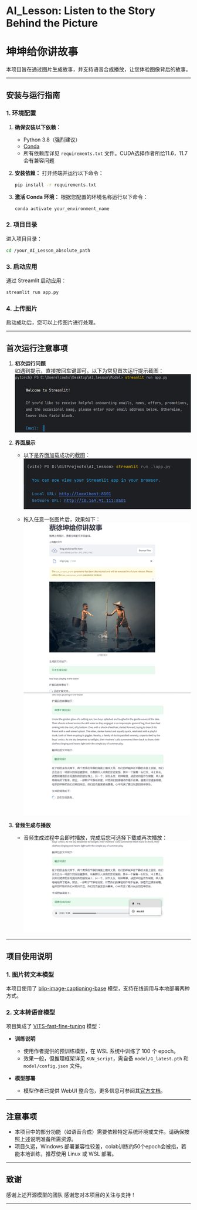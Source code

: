 # **AI_Lesson: Listen to the Story Behind the Picture**  
# **坤坤给你讲故事**

本项目旨在通过图片生成故事，并支持语音合成播放，让您体验图像背后的故事。

---

## **安装与运行指南**

### **1. 环境配置**
1. **确保安装以下依赖：**
   - Python 3.8（强烈建议）  
   - [Conda](https://docs.conda.io/projects/conda/en/latest/user-guide/install/index.html)  
   - 所有依赖库详见 `requirements.txt` 文件。CUDA选择作者所给11.6，11.7会有兼容问题

2. **安装依赖：**
   打开终端并运行以下命令：
   ```bash
   pip install -r requirements.txt
   ```

3. **激活 Conda 环境：**
   根据您配置的环境名称运行以下命令：
   ```bash
   conda activate your_environment_name
   ```

### **2. 项目目录**
进入项目目录：
```bash
cd /your_AI_Lesson_absolute_path
```

### **3. 启动应用**
通过 Streamlit 启动应用：
```bash
streamlit run app.py
```

### **4. 上传图片**
启动成功后，您可以上传图片进行处理。

---

## **首次运行注意事项**
1. **初次运行问题**  
   如遇到提示，直接按回车键即可。以下为常见首次运行提示截图：  
   ![首次运行提示](asset/image.png)

2. **界面展示**  
   - 以下是界面加载成功的截图：  
     ![界面](asset/img.png)

   - 拖入任意一张图片后，效果如下：  
     ![图片效果1](asset/img_3.png)  
     ![图片效果2](asset/img_4.png)

3. **音频生成与播放**  
   - 音频生成过程中会即时播放，完成后您可选择下载或再次播放：  
     ![播放与下载](asset/img_6.png)

---

## **项目使用说明**

### **1. 图片转文本模型**
本项目使用了 [blip-image-captioning-base](https://huggingface.co/Salesforce/blip-image-captioning-base/blob/main/pytorch_model.bin) 模型，支持在线调用与本地部署两种方式。

### **2. 文本转语音模型**
项目集成了 [VITS-fast-fine-tuning](https://github.com/Plachtaa/VITS-fast-fine-tuning) 模型：  
- **训练说明**  
  - 使用作者提供的预训练模型，在 WSL 系统中训练了 100 个 epoch。  
  - 效果一般，但推理框架详见 `KUN_script`，需自备 `model/G_latest.pth` 和 `model/config.json` 文件。  

- **模型部署**  
  - 模型作者已提供 WebUI 整合包，更多信息可参阅其[官方文档](https://github.com/Plachtaa/VITS-fast-fine-tuning)。

---

## **注意事项**
- 本项目中的部分功能（如语音合成）需要依赖特定系统环境或文件。请确保按照上述说明准备所需资源。
- 项目久远，Windows 部署兼容性较差，colab训练约50个epoch会被掐，若能本地训练，推荐使用 Linux 或 WSL 部署。

---

## **致谢**
感谢上述开源模型的团队
感谢您对本项目的关注与支持！  

---